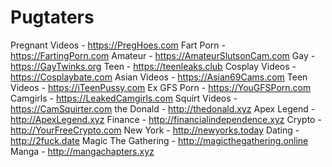 # Pugtaters
Pregnant Videos - https://PregHoes.com
Fart Porn - https://FartingPorn.com
Amateur - https://AmateurSlutsonCam.com
Gay - https://GayTwinks.org
Teen -  https://teenleaks.club
Cosplay Videos - https://Cosplaybate.com
Asian Videos - https://Asian69Cams.com
Teen Videos - https://iTeenPussy.com
Ex GFS Porn - https://YouGFSPorn.com
Camgirls - https://LeakedCamgirls.com
Squirt Videos - https://CamSquirter.com
the Donald - http://thedonald.xyz
Apex Legend - http://ApexLegend.xyz
Finance - http://financialindependence.xyz
Crypto - http://YourFreeCrypto.com
New York - http://newyorks.today
Dating - http://2fuck.date
Magic The Gathering - http://magicthegathering.online
Manga - http://mangachapters.xyz
